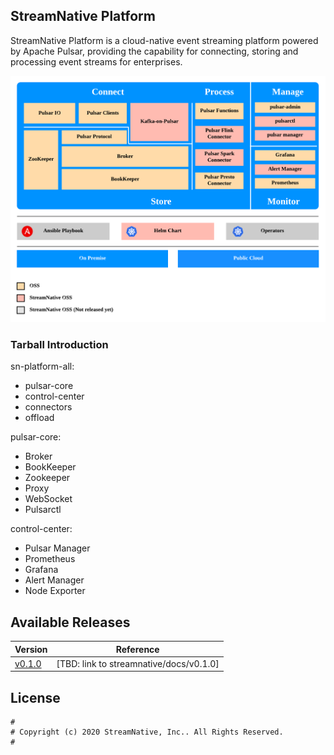 <!--

#
# Copyright (c) 2020 StreamNative, Inc.. All Rights Reserved.
#

-->


## StreamNative Platform

StreamNative Platform is a cloud-native event streaming platform powered by Apache Pulsar, providing the capability for connecting, storing and processing event streams for enterprises.

![architecture](./images/SN-Platform-architecture.png)

### Tarball Introduction


sn-platform-all:

- pulsar-core
- control-center
- connectors
- offload

pulsar-core:

- Broker
- BookKeeper
- Zookeeper
- Proxy
- WebSocket
- Pulsarctl

control-center:

- Pulsar Manager
- Prometheus
- Grafana
- Alert Manager
- Node Exporter

## Available Releases

| Version | Reference |
| --------| --------- |
| [v0.1.0](https://github.com/streamnative/sn-platform/releases/tag/v0.1.0)| [TBD: link to streamnative/docs/v0.1.0]

## License

```text
#
# Copyright (c) 2020 StreamNative, Inc.. All Rights Reserved.
#
```

